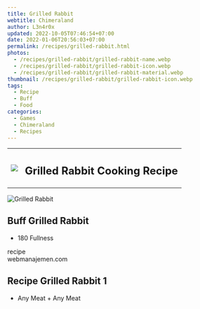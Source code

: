 ```yaml
---
title: Grilled Rabbit
webtitle: Chimeraland
author: L3n4r0x
updated: 2022-10-05T07:46:54+07:00
date: 2022-01-06T20:56:03+07:00
permalink: /recipes/grilled-rabbit.html
photos:
  - /recipes/grilled-rabbit/grilled-rabbit-name.webp
  - /recipes/grilled-rabbit/grilled-rabbit-icon.webp
  - /recipes/grilled-rabbit/grilled-rabbit-material.webp
thumbnail: /recipes/grilled-rabbit/grilled-rabbit-icon.webp
tags:
  - Recipe
  - Buff
  - Food
categories:
  - Games
  - Chimeraland
  - Recipes
---
```


<section id="bootstrap-wrapper"><link rel="stylesheet" href="https://cdn.statically.io/gh/dimaslanjaka/Web-Manajemen/40ac3225/css/bootstrap-4.5-wrapper.css"/><div class="row mb-2"><div class="col-md-12 mb-2"><table class="table" id="post-info"><tbody><tr><td><img class="d-inline-block me-2" src="/chimeraland/recipes/grilled-rabbit/grilled-rabbit-icon.webp" width="auto" height="auto"/></td><td><h1 class="fs-5">Grilled Rabbit Cooking Recipe</h1></td></tr></tbody></table></div></div><div class="card mb-2"><div class="row g-0"><div class="col-sm-4 position-relative mb-2"><img src="/chimeraland/recipes/grilled-rabbit/grilled-rabbit-material.webp" class="card-img fit-cover w-100 h-100" alt="Grilled Rabbit" data-fancybox="true"/></div><div class="col-sm-8 mb-2"><div class="card-body"><h2 class="card-title fs-5">Buff Grilled Rabbit</h2><div class="card-text"><ul><li>180 Fullness</li></ul></div><span class="badge rounded-pill bg-dark">recipe</span></div><div class="card-footer text-end text-muted">webmanajemen.com</div></div></div></div><div class="row mb-2"><div class="col-12 col-lg-6 recipe-item mb-2"><div class="card"><div class="card-body"><h2 class="card-title fs-5">Recipe Grilled Rabbit 1</h2><div class="card-text"><ul><li>Any Meat<span> + </span>Any Meat</li></ul></div></div></div></div></div></section>